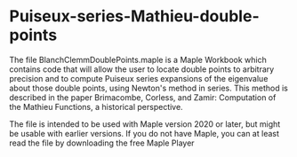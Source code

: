# Puiseux-series-Mathieu-double-points

The file BlanchClemmDoublePoints.maple is a Maple Workbook which contains code that will allow the user to locate double points to arbitrary precision and to compute Puiseux series expansions of the eigenvalue about those double points, using Newton's method in series.  This method is described in the paper Brimacombe, Corless, and Zamir: Computation of the Mathieu Functions, a historical perspective.

The file is intended to be used with Maple version 2020 or later, but might be usable with earlier versions.  If you do not have Maple, you can at least read the file by downloading the free Maple Player <!--- from [maplesoft.com](https://www.maplesoft.com/products/maple/Mapleplayer/) --->
